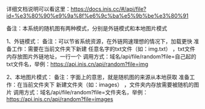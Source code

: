 详细文档说明可以看这里：https://docs.inis.cc/#/api/file?id=%e3%80%90%e9%9a%8f%e6%9c%ba%e5%9b%be%e3%80%91

备注：本系统的随机图有两种模式，分别是外链模式和本地图片模式

1、外链模式：
    备注：可以节省系统资源，在外链网速理想的情况下，加载更快
    准备工作：需要在当前文件夹下新建  任意名字的txt文件（如：img.txt）  ，txt文件内存放图片外链地址，一行一个
    调用方式：域名/api/file/random?file=自己起的txt文件名，举例：https://api.inis.cn/api/random?file=img
    
2、本地图片模式：
    备注：字面上的意思，就是随机图的来源从本地获取
    准备工作：在当前文件夹下 新建文件夹（如：images） ，文件夹内存放需要被随机的图片
    调用方式：域名/api/file/random?file=文件夹名，举例：https://api.inis.cn/api/random?file=images


